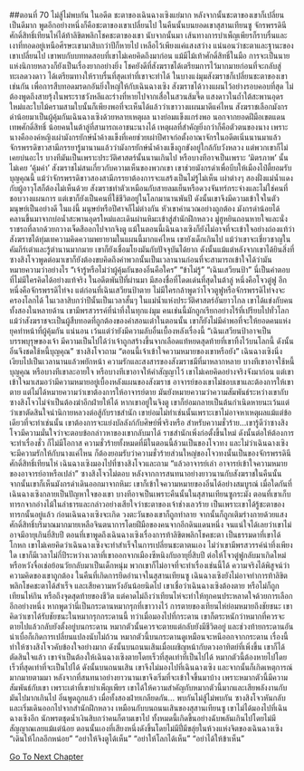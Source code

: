 ##ตอนที่ 70 ไม่สู้ไม่พบกัน
ในอดีต ชะตาของเฉินฉางเซิงแย่มาก หลังจากนั้นชะตาของเขาก็เปลี่ยนเป็นดีมาก พูดอีกอย่างหนึ่งก็คือชะตาของเขาเปลี่ยนไป
ในคืนนั้นบนยอดเขาสุสานเทียนซู จักรพรรดินีศักดิ์สิทธิ์เทียนไห่ได้ท้าลิขิตพลิกโชคชะตาของเขา
นับจากนั้นมา เส้นทางการบำเพ็ญเพียรก็ราบรื่นและเงาที่ทอดอยู่เหนือศีรษะเขามาสิบกว่าปีก็หายไป เหลือไว้เพียงแค่แสงสว่าง
แน่นอนว่าชะตาและฐานะของเขาเปลี่ยนไป เขาพบกับบททดสอบที่เขาไม่เคยคิดถึงมาก่อน แม้มีไม้เท้าศักดิ์สิทธิ์ในมือ การจะเป็นนายแห่งนิกายหลวงก็ยังเป็นเรื่องยากอย่างยิ่ง โชคยังดีที่สังฆราชได้เตรียมการไว้มากมายก่อนที่จะกลับสู่ทะเลดวงดาว ได้เตรียมทางให้ราบรื่นที่สุดเท่าที่เขาจะทำได้
ในบางแง่มุมสังฆราชก็เปลี่ยนชะตาของเขาเช่นกัน
เพื่อการสืบทอดมรดกอันยิ่งใหญ่ให้กับเฉินฉางเซิง สังฆราชได้วางแผนไว้อย่างรอบคอบที่สุด ไม่ต้องพูดถึงสายรุ้งในพระราชวังหลีและร่างที่หายไปจากเสื่อในสวนส้มจี๊ด แสงดาวในถ้ำใต้สะพานอุดรใหม่และใบไม้ครามสามใบนั้นก็เพียงพอที่จะเห็นได้แล้วว่าเขาวางแผนมาดีแค่ไหน
สังฆราชเลือกมังกรดำน้อยมาเป็นผู้คุ้มกันเฉินฉางเซิงด้วยหลายเหตุผล นางย่อมแข็งแกร่งพอ นอกจากยอดฝีมือเขตแดนเทพศักดิ์สิทธิ์ น้อยคนในต้าลู่ที่สามารถเอาชนะนางได้ เหตุผลที่สำคัญยิ่งกว่าก็คือตัวตนของนาง เพราะนางคือองค์หญิงเผ่ามังกรยักษ์น้ำค้างแข็งที่เคยช่วยเผ่าปีศาจก่อตั้งอาณาจักรในอดีตเนิ่นนานมาแล้ว
จักรพรรดิขาวสามีภรรยารู้มานานแล้วว่ามังกรยักษ์น้ำค้างแข็งถูกขังอยู่ใกล้กับวังหลวง แต่พวกเขาก็ไม่เคยบ่นอะไร บางทีมันเป็นเพราะประวัติศาสตร์นั้นนานเกินไป หรือบางทีอาจเป็นเพราะ ‘มิตรภาพ’ นั้นไม่เคย ‘คุ้มค่า’ สังฆราชไม่สนเกี่ยวกับความเห็นของพวกเขา เขาช่วยมังกรดำเพื่อบีบให้เมืองไป๋ตี้ยอมรับบุญคุณนี้
แม้ว่าจักรพรรดิขาวสองสามีภรรยาต้องการจะแสร้งเป็นไม่รู้ไม่เห็น เผ่าต่างๆ สองฝั่งแม่น้ำแดงกับผู้อาวุโสก็ต้องไม่เห็นด้วย
สังฆราชทำตัวเหมือนกับสายลมเย็นหรือดวงจันทร์กระจ่างและไม่ใช่คนที่ชอบวางแผนการ แต่เขาก็ยังเป็นคนที่ใช้ชีวิตอยู่ในโลกมานานพันปี ดังนั้นเขาจึงมีความเข้าใจในตัวมนุษย์เป็นอย่างดี
ในแง่นี้ มนุษย์หรือปีศาจก็ไม่ต่างกัน
หัวเขาคำนวณอย่างถูกต้อง
มังกรดำน้อยได้คลานขึ้นมาจากบ่อน้ำสะพานอุดรใหม่และเดินผ่านหิมะเข้าสู่สำนักฝึกหลวง
มู่ฮูหยินถอนหายใจและนั่งราชรถที่ลากด้วยกวางเจ็ดสีออกไปจากจิงตู
แม้ในตอนนี้เฉินฉางเซิงก็ยังไม่อาจที่จะเข้าใจอย่างถ่องแท้ว่าสังฆราชได้ทุ่มเทความคิดความพยายามในแผนนี้มากแค่ไหน เขายังเด็กเกินไป แม้ว่าเขาจะเชี่ยวชาญในคัมภีร์เต๋าและรู้ตำนานมากมาย เขาก็ยังเชื่อมโยงมันกับปัจจุบันได้ยาก ดังนั้นแม้แต่หลังจากเขาได้ยินสิ่งที่ซางสิงโจวพูดต่อมาเขาก็ยังต้องขบคิดถึงคำพวกนั้นเป็นเวลานานก่อนที่จะสามารถเข้าใจได้ว่ามันหมายความว่าอย่างไร
“เจ้ารู้หรือไม่ว่าผู้คุ้มกันของอิ๋นคือใคร”
“ข้าไม่รู้”
“เฉินเสวียนป้า”
นี่เป็นคำตอบที่ไม่มีใครคิดได้อย่างแท้จริง
ในอดีตพันปีที่ผ่านมา มีสองชื่อที่โดดเด่นที่สุดในต้าลู่
หนึ่งคือโจวตู๋ฟู อีกหนึ่งคือจักรพรรดิไท่จง
แต่ก่อนที่เฉินเสวียนป้าตาย ไม่มีใครกล้าพูดว่าโจวตูฟูหรือจักรพรรดิไท่จงจะครองโลกได้ ในเวลาสิบกว่าปีนั้นเป็นเวลาสั้นๆ ในแม่น้ำแห่งประวัติศาสตร์อันยาวไกล เขาได้แข่งกับคนทั้งสองในหลายด้าน เขามีพรสวรรค์ที่น่าทึ่งในทุกแง่มุม
คนเช่นนี้มักถูกเรียกอย่างไร้ที่เปรียบไปทั่วโลก
แม้ว่าสังฆราชจะเป็นผู้สืบทอดที่ถูกต้องของคำสอนเต๋าในตอนนั้น เขาก็ยังไม่มีค่าพอที่จะให้ยอดคนแห่งยุคทำหน้าที่ผู้คุ้มกัน
แน่นอน เว้นแต่ว่ายังมีความลับอื่นเบื้องหลังเรื่องนี้
“เฉินเสวียนป้าอาจเป็นบรรพบุรุษของเจ้า มีความเป็นไปได้ว่าเจ้าถูกสร้างขึ้นจากเลือดแท้หยดสุดท้ายที่เขาทิ้งไว้บนโลกนี้ ดังนั้นอิ๋นจึงชดใช้หนี้บุญคุณ”
ซางสิงโจวถาม “ตอนนี้เจ้าเข้าใจความหมายของเขาหรือยัง”
เฉินฉางเซิงนิ่งเงียบไปเป็นเวลานานแล้วพยักหน้า
ความรักและสงสารของสังฆราชมีที่มาหลากหลาย บางทีเขาอาจใช้หนี้บุญคุณ หรือบางทีเขาละอายใจ หรือบางทีเขาอาจให้คำสัญญาไว้
เขาไม่เคยคิดอย่างจริงจังมาก่อน แต่เขาเข้าใจมาเสมอว่ามีความหมายอยู่เบื้องหลังแผนของสังฆราช
อาจารย์ของเขาไม่ชอบเขาและต้องการให้เขาตาย แต่ไม่ได้หมายความว่าเขาต้องการให้อาจารย์ตาย
มันยังหมายความว่าความสัมพันธ์ระหว่างเขากับซางสิงโจวไม่จำเป็นต้องฆ่าอีกฝ่ายให้ได้
หากเขาอยู่ในจิงตู เขาก็ย่อมกลายเป็นต้นกำเนิดหายนะเว้นแต่ว่าเขาตัดสินใจนำนิกายหลวงต่อสู้กับราชสำนัก
เขาย่อมไม่ทำเช่นนั้นเพราะเขาไม่อาจหาเหตุผลแม้แต่ข้อเดียวที่จะทำเช่นนั้น
เขาต้องการจะแย่งบัลลังก์กับศิษย์พี่จริงหรือ
สำหรับความชั่วร้าย...เขารู้ดีว่าซางสิงโจวมีความมั่นใจว่าจะตอบข้อกล่าวหาของเขากลับมาได้ ราชสำนักเพิ่งก่อตั้งขึ้นใหม่ ดังนั้นต่อให้ต้องการจะทำเรื่องชั่ว ก็ไม่มีโอกาส ความชั่วร้ายทั้งหมดที่มีในตอนนี้ล้วนเป็นของโจวทง และไม่ว่าเฉินฉางเซิงจะมีความรักให้กับนางแค่ไหน ก็ต้องยอมรับว่าความชั่วร้ายส่วนใหญ่ของโจวทงนั้นเป็นของจักรพรรดินีศักดิ์สิทธิ์เทียนไห่
เฉินฉางเซิงมองไปที่ซางสิงโจวและถาม “แล้วอาจารย์เล่า อาจารย์เข้าใจความหมายของอาจารย์อาหรือเปล่า”
ซางสิงโจวไม่ตอบ
หลังจากการสนทนาอย่างยาวนานกับสังฆราชในคืนนั้น จากนั้นเขาก็เห็นมังกรดำเดินออกมาจากหิมะ เขาก็เข้าใจความหมายของอิ๋นได้อย่างสมบูรณ์
เมื่อใดกันที่เฉินฉางเซิงกลายเป็นปัญหาใจของเขา บางทีอาจเป็นเพราะคืนนั้นในสุสานเทียนซูกระมัง
ตอนที่เขาเก็บทารกจากอ่างไม้ในลำธารและกล่าวอย่างเสียใจว่าชะตาของเจ้าช่างเลวร้าย เป็นเพราะเขาได้รู้ชะตาของทารกนั้นอยู่แล้ว
ก่อนเฉินฉางเซิงจะเกิด วงตะวันของเขาก็ถูกทำลาย จากนั้นก็ถูกเติมร่างกายด้วยแสงศักดิ์สิทธิ์บริมาณมากมายเหลือจินตนาการโดยฝีมือของคนจากอีกดินแดนหนึ่ง จนแน่ใจได้เลยว่าเขาไม่อาจมีอายุเกินยี่สิบปี
ตอนที่เขาพูดถึงเฉินฉางเซิงเรื่องการท้าลิขิตพลิกโชคชะตา เป็นธรรมดาที่เขาได้โกหก เขาไม่เคยคิดว่าเฉินฉางเซิงจะทำสำเร็จในการเปลี่ยนชะตาตนเอง ไม่ว่าเขามีพรสวรรค์น่าทึ่งเพียงใด เขาก็มีเวลาไม่กี่ปีระหว่างเวลาที่เขาออกจากเมืองซีหนิงกับอายุยี่สิบปี ต่อให้โจวตู๋ฟูกลับมาเกิดใหม่หรือหวังจื่อเช่อย้อนวัยกลับมาเป็นเด็กหนุ่ม พวกเขาก็ไม่อาจที่จะทำเรื่องเช่นนี้ได้
ความจริงได้พิสูจน์ว่าความคิดของเขาถูกต้อง ในคืนที่เกิดการยึดอำนาจในสุสานเทียนซู เฉินฉางเซิงยังไม่อาจทำการท้าลิขิตพลิกโชคชะตาได้สำเร็จ และเสียความหวังอันน้อยนิดไป เขาเชื่อว่าเฉินฉางเซิงต้องตาย หรือไม่ก็ถูกเทียนไห่กิน หรือถึงจุดสุดท้ายของชีวิต แต่คาดไม่ถึงว่าเทียนไห่จะทำให้ทุกคนประหลาดใจด้วยการเลือกอีกอย่างหนึ่ง
หากพูดว่านี่เป็นกระดานหมากรุกที่เขาวางไว้ การตายของเทียนไห่ย่อมหมายถึงชัยชนะ เขาคิดว่าเขาได้รับชัยชนะในหมากรุกกระดานนี้ ทว่าเมื่อมองไปที่กระดาน เขาก็ตระหนักว่าหมากที่ควรจะตายไปแล้วกลับยังตั้งอยู่บนกระดาน
หมากตัวนั้นควรจะตายแต่กลับยังมีชีวิตอยู่ และช่วงท้ายกระดานอันน่าเบื่อก็เกิดการเปลี่ยนแปลงนับไม่ถ้วน
หมากตัวนี้บนกระดานดูเหมือนจะหนีออกจากกระดาน เรื่องนี้ทำให้ซางสิงโจวคับข้องใจอย่างมาก
ดังนั้นบนถนนเสินเมื่อเผชิญหน้ากับดวงอาทิตย์ที่เพิ่งขึ้น เขาก็ได้ตัดสินใจแล้ว
เขาจำเป็นต้องให้เฉินฉางเซิงตายโดยเร็วที่สุดเท่าที่เป็นไปได้ หมากตัวนี้ต้องหายไปโดยเร็วที่สุดเท่าที่จะเป็นไปได้
ดังนั้นบนถนนเสิน เขาจึงไม่มองไปที่เฉินฉางเซิง
และจากนั้นก็เกิดเหตุการณ์มากมายตามมา
หลังจากที่สนทนาอย่างยาวนานเขาจึงเริ่มที่จะเข้าใจขึ้นมาบ้าง
เพราะหมากตัวนี้มีความสัมพันธ์กับเขา เพราะเต๋าที่เขาบำเพ็ญเพียร เขาได้ให้ความสำคัญกับหมากตัวนี้มากและเสียพลังงานกับมันไปมากเกินไป
อิ๋นพูดถูกแล้ว
เมื่อทั้งสองฝ่ายเกลียดกัน...
พบกันไม่สู้ไม่พบกัน
ซางสิงโจวหันกลับและเริ่มเดินออกไปจากสำนักฝึกหลวง
เหมือนกับบนถนนเสินของสุสานเทียนซู เขาไม่ได้มองไปที่เฉินฉางเซิงอีก
นักพรตชุดน้ำเงินสิบกว่าคนก็ตามเขาไป
ทั้งหมดนี้เกิดขึ้นอย่างฉับพลันเกินไปโดยไม่มีสัญญาณเลยแม้แต่น้อย
ตอนนั้นเองที่เสียงหนึ่งดังขึ้นโดยไม่มีปี่มีขลุ่ยในห้วงแห่งจิตของเฉินฉางเซิง
“เดินให้ไกลอีกหน่อย”
“อย่าให้จิงตูได้เห็น”
“อย่าให้โลกได้เห็น”
“อย่าได้ให้ข้าเห็น”


[Go To Next Chapter]( ./743.md)